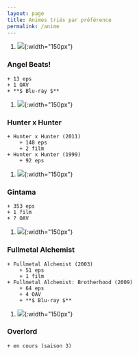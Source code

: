 ```yaml
---
layout: page
title: Animes triés par préférence
permalink: /anime
---
```


1. ![](http://pthumb.lisimg.com/8820968/130full.jpg){:width="150px"}
### Angel Beats!
    + 13 eps
    + 1 OAV
    + **$ Blu-ray $**
1. ![](http://pthumb.lisimg.com/4584616/130full.jpg){:width="150px"}
### Hunter x Hunter
    + Hunter x Hunter (2011)
        + 148 eps
        + 2 film
    + Hunter x Hunter (1999)
        + 92 eps
1. ![](http://pthumb.lisimg.com/345498/130full.jpg){:width="150px"}
### Gintama
    + 353 eps
    + 1 film
    + ? OAV
1. ![](http://pthumb.lisimg.com/39498/130full.jpg){:width="150px"}
### Fullmetal Alchemist
    + Fullmetal Alchemist (2003)
        + 51 eps
        + 1 film
    + Fullmetal Alchemist: Brotherhood (2009)
        + 64 eps
        + 4 OAV
        + **$ Blu-ray $**
1. ![](http://pthumb.lisimg.com/9340463/130full.jpg){:width="150px"}
### Overlord
    + en cours (saison 3)
